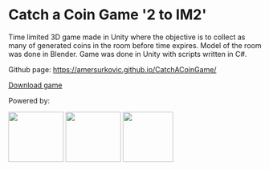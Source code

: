 # Catch a Coin Game '2 to IM2'
Time limited 3D game made in Unity where the objective is to collect as many of generated coins in the room before time expires.
Model of the room was done in Blender.
Game was done in Unity with scripts written in C#.

Github page:
https://amersurkovic.github.io/CatchACoinGame/


<a href="Game_Build.zip">Download game</a>

<p>Powered by:</p>
<img src='http://www.logoeps.net/photo1/unity3d-logo-thumb.jpg' height="100" width="110"> 
<img src='https://download.blender.org/institute/BlenderDesktopLogo.png' height="100" width="110">
<img src='http://devstickers.com/assets/img/pro/2p4i.png' height="100" width="100">
